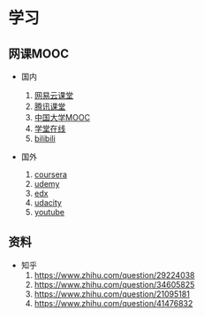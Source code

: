# 学习

## 网课MOOC
- 国内
    1. [网易云课堂]()
    2. [腾讯课堂]()
    3. [中国大学MOOC]()
    4. [学堂在线]()
    5. [bilibili]()

- 国外
    1. [coursera](https://www.coursera.org/)
    2. [udemy](https://www.udemy.com/)
    3. [edx](https://www.edx.org/)
    4. [udacity](https://www.udacity.com)
    5. [youtube](https://www.youtube.com)

## 资料
- 知乎
    1. https://www.zhihu.com/question/29224038
    2. https://www.zhihu.com/question/34605825
    3. https://www.zhihu.com/question/21095181
    4. https://www.zhihu.com/question/41476832
